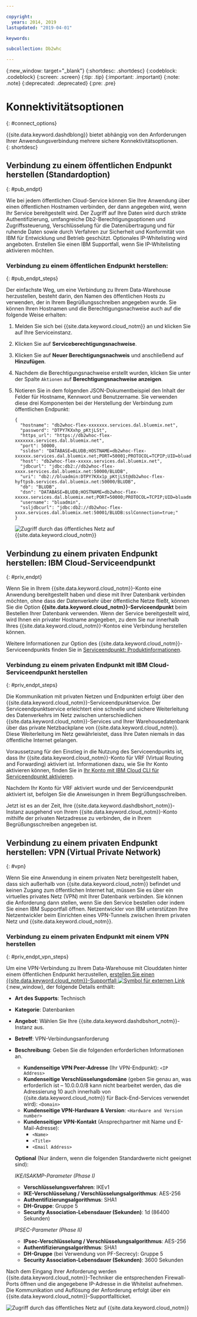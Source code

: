 ```yaml
---

copyright:
  years: 2014, 2019
lastupdated: "2019-04-01"

keywords:

subcollection: Db2whc

---
```


<!-- Attribute definitions --> 
{:new_window: target="_blank"}
{:shortdesc: .shortdesc}
{:codeblock: .codeblock}
{:screen: .screen}
{:tip: .tip}
{:important: .important}
{:note: .note}
{:deprecated: .deprecated}
{:pre: .pre}

# Konnektivitätsoptionen
{: #connect_options}

{{site.data.keyword.dashdblong}} bietet abhängig von den Anforderungen Ihrer Anwendungsverbindung mehrere sichere Konnektivitätsoptionen.  
{: shortdesc}

## Verbindung zu einem öffentlichen Endpunkt herstellen (Standardoption)
{: #pub_endpt}

Wie bei jedem öffentlichen Cloud-Service können Sie Ihre Anwendung über einen öffentlichen Hostnamen verbinden, der dann angegeben wird, wenn Ihr Service bereitgestellt wird. Der Zugriff auf Ihre Daten wird durch strikte Authentifizierung, umfangreiche Db2-Berechtigungsoptionen und Zugriffssteuerung, Verschlüsselung für die Datenübertragung und für ruhende Daten sowie durch Verfahren zur Sicherheit und Konformität von IBM für Entwicklung und Betrieb geschützt. Optionales IP-Whitelisting wird angeboten. Erstellen Sie einen IBM Supportfall, wenn Sie IP-Whitelisting aktivieren möchten. 

### Verbindung zu einem öffentlichen Endpunkt herstellen: 
{: #pub_endpt_steps}

Der einfachste Weg, um eine Verbindung zu Ihrem Data-Warehouse herzustellen, besteht darin, den Namen des öffentlichen Hosts zu verwenden, der in Ihrem Begrüßungsschreiben angegeben wurde. Sie können Ihren Hostnamen und die Berechtigungsnachweise auch auf die folgende Weise erhalten: 

1. Melden Sie sich bei {{site.data.keyword.cloud_notm}} an und klicken Sie auf Ihre Serviceinstanz.
2. Klicken Sie auf **Serviceberechtigungsnachweise**.
3. Klicken Sie auf **Neuer Berechtigungsnachweis** und anschließend auf **Hinzufügen**.
4. Nachdem die Berechtigungsnachweise erstellt wurden, klicken Sie unter der Spalte `Aktionen` auf **Berechtigungsnachweise anzeigen**.
5. Notieren Sie in dem folgenden JSON-Dokumentbeispiel den Inhalt der Felder für Hostname, Kennwort und Benutzername. Sie verwenden diese drei Komponenten bei der Herstellung der Verbindung zum öffentlichen Endpunkt: 

   ```
   {
     "hostname": "db2whoc-flex-xxxxxxx.services.dal.bluemix.net",
     "password": "DTPY7KXxhp_pKtjLSt",
     "https_url": "https://db2whoc-flex-xxxxxxx.services.dal.bluemix.net",
     "port": 50000,
     "ssldsn": "DATABASE=BLUDB;HOSTNAME=db2whoc-flex-xxxxxx.services.dal.bluemix.net;PORT=50001;PROTOCOL=TCPIP;UID=bluadmin;PWD=DTPY7KXWxhp_pKtjLSt;Security=SSL;",
     "host": "db2whoc-flex-xxxxx.services.dal.bluemix.net",
     "jdbcurl": "jdbc:db2://db2whoc-flex-xxxx.services.dal.bluemix.net:50000/BLUDB",
     "uri": "db2://bluadmin:DTPY7KXx1p_pKtjLSt@db2whoc-flex-hyftpsb.services.dal.bluemix.net:50000/BLUDB",
     "db": "BLUDB",
     "dsn": "DATABASE=BLUDB;HOSTNAME=db2whoc-flex-xxxxx.services.dal.bluemix.net;PORT=50000;PROTOCOL=TCPIP;UID=bluadmin;PWD=DTPYZunlWxhp_pKtjLSt;",
     "username": "bluadmin",
     "ssljdbcurl": "jdbc:db2://db2whoc-flex-xxxx.services.dal.bluemix.net:50001/BLUDB:sslConnection=true;"
   }

   ```

   ![Zugriff durch das öffentliches Netz auf {{site.data.keyword.cloud_notm}}](images/public_connection.png)

## Verbindung zu einem privaten Endpunkt herstellen: IBM Cloud-Serviceendpunkt
{: #priv_endpt}

Wenn Sie in Ihrem {{site.data.keyword.cloud_notm}}-Konto eine Anwendung bereitgestellt haben und diese mit Ihrer Datenbank verbinden möchten, ohne dass der Datenverkehr über öffentliche Netze fließt, können Sie die Option **{{site.data.keyword.cloud_notm}}-Serviceendpunkt** beim Bestellen Ihrer Datenbank verwenden. Wenn der Service bereitgestellt wird, wird Ihnen ein privater Hostname angegeben, zu dem Sie nur innerhalb Ihres {{site.data.keyword.cloud_notm}}-Kontos eine Verbindung herstellen können.   

Weitere Informationen zur Option des {{site.data.keyword.cloud_notm}}-Serviceendpunkts finden Sie in [Serviceendpunkt: Produktinformationen](/docs/services/service-endpoint?topic=service-endpoint-about#about). 


### Verbindung zu einem privaten Endpunkt mit IBM Cloud-Serviceendpunkt herstellen
{: #priv_endpt_steps}

Die Kommunikation mit privaten Netzen und Endpunkten erfolgt über den {{site.data.keyword.cloud_notm}}-Serviceendpunktservice. Der Serviceendpunktservice erleichtert eine schnelle und sichere Weiterleitung des Datenverkehrs im Netz zwischen unterschiedlichen {{site.data.keyword.cloud_notm}}-Services und Ihrer Warehousedatenbank über das private Netzbackplane von {{site.data.keyword.cloud_notm}}. Diese Weiterleitung im Netz gewährleistet, dass Ihre Daten niemals in das öffentliche Internet gelangen.  

Voraussetzung für den Einstieg in die Nutzung des Serviceendpunkts ist, dass Ihr {{site.data.keyword.cloud_notm}}-Konto für VRF (Virtual Routing and Forwarding) aktiviert ist. Informationen dazu, wie Sie Ihr Konto aktivieren können, finden Sie in [Ihr Konto mit IBM Cloud CLI für Serviceendpunkt aktivieren](/docs/services/service-endpoint?topic=service-endpoint-getting-started#cs_cli_install_steps).

Nachdem Ihr Konto für VRF aktiviert wurde und der Serviceendpunkt aktiviert ist, befolgen Sie die Anweisungen in Ihrem Begrüßungsschreiben. 

Jetzt ist es an der Zeit, Ihre {{site.data.keyword.dashdbshort_notm}}-Instanz ausgehend von Ihrem {{site.data.keyword.cloud_notm}}-Konto mithilfe der privaten Netzadresse zu verbinden, die in Ihrem Begrüßungsschreiben angegeben ist. 

## Verbindung zu einem privaten Endpunkt herstellen: VPN (Virtual Private Network)
{: #vpn}

Wenn Sie eine Anwendung in einem privaten Netz bereitgestellt haben, dass sich außerhalb von {{site.data.keyword.cloud_notm}} befindet und keinen Zugang zum öffentlichen Internet hat, müssen Sie es über ein virtuelles privates Netz (VPN) mit Ihrer Datenbank verbinden. Sie können die Anforderung dann stellen, wenn Sie den Service bestellen oder indem Sie einen IBM Supportfall öffnen. Netzentwickler von IBM unterstützen Ihre Netzentwickler beim Einrichten eines VPN-Tunnels zwischen Ihrem privaten Netz und {{site.data.keyword.cloud_notm}}.

### Verbindung zu einem privaten Endpunkt mit einem VPN herstellen
{: #priv_endpt_vpn_steps}

Um eine VPN-Verbindung zu Ihrem Data-Warehouse mit Clouddaten hinter einem öffentlichen Endpunkt herzustellen, [erstellen Sie einen {{site.data.keyword.cloud_notm}}-Supportfall ![Symbol für externen Link](../../icons/launch-glyph.svg "Symbol für externen Link")](https://cloud.ibm.com/unifiedsupport/cases/add){:new_window}, der folgende Details enthält: 

* **Art des Supports**: Technisch 
* **Kategorie**: Datenbanken 
* **Angebot**: Wählen Sie Ihre {{site.data.keyword.dashdbshort_notm}}-Instanz aus. 
* **Betreff**: VPN-Verbindungsanforderung 
* **Beschreibung**: Geben Sie die folgenden erforderlichen Informationen an.
  * **Kundenseitige VPN Peer-Adresse** (Ihr VPN-Endpunkt): `<IP Address>`
  * **Kundenseitige Verschlüsselungsdomäne** (geben Sie genau an, was erforderlich ist – 10.0.0.0/8 kann nicht bearbeitet werden, das die Adressierung 10 auch innerhalb von {{site.data.keyword.cloud_notm}} für Back-End-Services verwendet wird): `<Domain>`
  * **Kundenseitige VPN-Hardware & Version**: `<Hardware and Version number>`
  * **Kundenseitiger VPN-Kontakt** (Ansprechpartner mit Name und E-Mail-Adresse): 
    * `<Name>` 
    * `<Title>` 
    * `<Email Address>`

  **Optional** (Nur ändern, wenn die folgenden Standardwerte nicht geeignet sind):

  *IKE/ISAKMP-Parameter (Phase I)*

  * **Verschlüsselungsverfahren**: IKEv1
  * **IKE-Verschlüsselung / Verschlüsselungsalgorithmus**: AES-256
  * **Authentifizierungsalgorithmus**: SHA1
  * **DH-Gruppe**: Gruppe 5
  * **Security Association-Lebensdauer (Sekunden)**: 1d (86400 Sekunden)

  *IPSEC-Parameter (Phase II)*

  * **IPsec-Verschlüsselung / Verschlüsselungsalgorithmus**: AES-256
  * **Authentifizierungsalgorithmus**: SHA1
  * **DH-Gruppe** (bei Verwendung von PF-Secrecy): Gruppe 5
  * **Security Association-Lebensdauer (Sekunden)**: 3600 Sekunden

Nach dem Eingang Ihrer Anforderung werden {{site.data.keyword.cloud_notm}}-Techniker die entsprechenden Firewall-Ports öffnen und die angegebene IP-Adresse in die Whitelist aufnehmen. Die Kommunikation und Auflösung der Anforderung erfolgt über ein {{site.data.keyword.cloud_notm}}-Supportfallticket. 

![Zugriff durch das öffentliches Netz auf {{site.data.keyword.cloud_notm}}](images/public_connection_vpn.png)
